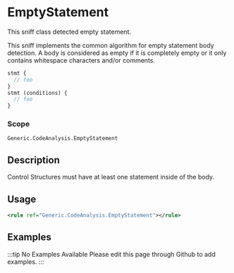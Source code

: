 # EmptyStatement

This sniff class detected empty statement.

This sniff implements the common algorithm for empty statement body detection.
A body is considered as empty if it is completely empty or it only contains
whitespace characters and/or comments.

```php
stmt {
  // foo
}
stmt (conditions) {
  // foo
}
```

### Scope

`Generic.CodeAnalysis.EmptyStatement`

## Description

Control Structures must have at least one statement inside of the body.

## Usage

```xml
<rule ref="Generic.CodeAnalysis.EmptyStatement"></rule>
```

## Examples

:::tip No Examples Available
Please edit this page through Github to add examples.
:::